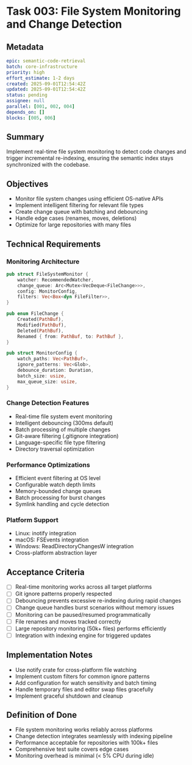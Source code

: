 # Task 003: File System Monitoring and Change Detection

## Metadata
```yaml
epic: semantic-code-retrieval
batch: core-infrastructure
priority: high
effort_estimate: 1-2 days
created: 2025-09-01T12:54:42Z
updated: 2025-09-01T12:54:42Z
status: pending
assignee: null
parallel: [001, 002, 004]
depends_on: []
blocks: [005, 006]
```

## Summary
Implement real-time file system monitoring to detect code changes and trigger incremental re-indexing, ensuring the semantic index stays synchronized with the codebase.

## Objectives
- Monitor file system changes using efficient OS-native APIs
- Implement intelligent filtering for relevant file types
- Create change queue with batching and debouncing
- Handle edge cases (renames, moves, deletions)
- Optimize for large repositories with many files

## Technical Requirements

### Monitoring Architecture
```rust
pub struct FileSystemMonitor {
    watcher: RecommendedWatcher,
    change_queue: Arc<Mutex<VecDeque<FileChange>>>,
    config: MonitorConfig,
    filters: Vec<Box<dyn FileFilter>>,
}

pub enum FileChange {
    Created(PathBuf),
    Modified(PathBuf),
    Deleted(PathBuf),
    Renamed { from: PathBuf, to: PathBuf },
}

pub struct MonitorConfig {
    watch_paths: Vec<PathBuf>,
    ignore_patterns: Vec<Glob>,
    debounce_duration: Duration,
    batch_size: usize,
    max_queue_size: usize,
}
```

### Change Detection Features
- Real-time file system event monitoring
- Intelligent debouncing (300ms default)
- Batch processing of multiple changes
- Git-aware filtering (.gitignore integration)
- Language-specific file type filtering
- Directory traversal optimization

### Performance Optimizations
- Efficient event filtering at OS level
- Configurable watch depth limits
- Memory-bounded change queues
- Batch processing for burst changes
- Symlink handling and cycle detection

### Platform Support
- Linux: inotify integration
- macOS: FSEvents integration  
- Windows: ReadDirectoryChangesW integration
- Cross-platform abstraction layer

## Acceptance Criteria
- [ ] Real-time monitoring works across all target platforms
- [ ] Git ignore patterns properly respected
- [ ] Debouncing prevents excessive re-indexing during rapid changes
- [ ] Change queue handles burst scenarios without memory issues
- [ ] Monitoring can be paused/resumed programmatically
- [ ] File renames and moves tracked correctly
- [ ] Large repository monitoring (50k+ files) performs efficiently
- [ ] Integration with indexing engine for triggered updates

## Implementation Notes
- Use notify crate for cross-platform file watching
- Implement custom filters for common ignore patterns
- Add configuration for watch sensitivity and batch timing
- Handle temporary files and editor swap files gracefully
- Implement graceful shutdown and cleanup

## Definition of Done
- File system monitoring works reliably across platforms
- Change detection integrates seamlessly with indexing pipeline
- Performance acceptable for repositories with 100k+ files
- Comprehensive test suite covers edge cases
- Monitoring overhead is minimal (< 5% CPU during idle)